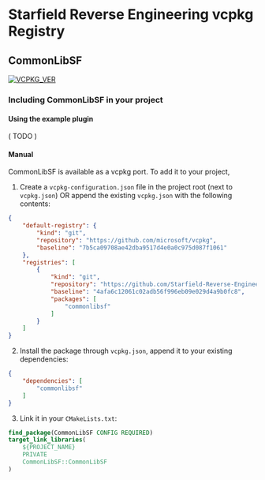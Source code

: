 # Starfield Reverse Engineering vcpkg Registry

## CommonLibSF

[![VCPKG_VER](https://img.shields.io/static/v1?label=vcpkg%20registry&message=2023-09-08&color=green&style=flat)](https://github.com/Starfield-Reverse-Engineering/Starfield-RE-vcpkg)

### Including CommonLibSF in your project

#### Using the example plugin
( TODO )

#### Manual
CommonLibSF is available as a vcpkg port. To add it to your project, 

1. Create a `vcpkg-configuration.json` file in the project root (next to `vcpkg.json`) OR append the existing `vcpkg.json` with the following contents:

```json
{
    "default-registry": {
        "kind": "git",
        "repository": "https://github.com/microsoft/vcpkg",
        "baseline": "7b5ca09708ae42dba9517d4e0a0c975d087f1061"
    },
    "registries": [
        {
            "kind": "git",
            "repository": "https://github.com/Starfield-Reverse-Engineering/Starfield-RE-vcpkg",
            "baseline": "4afa6c12061c02adb56f996eb09e029d4a9b0fc8",
            "packages": [
                "commonlibsf"
            ]
        }
    ]
}
```

2. Install the package through `vcpkg.json`, append it to your existing dependencies:

```json
{
    "dependencies": [
        "commonlibsf"
    ]
}
```

3. Link it in your `CMakeLists.txt`:

```cmake
find_package(CommonLibSF CONFIG REQUIRED)
target_link_libraries(
    ${PROJECT_NAME}
    PRIVATE
    CommonLibSF::CommonLibSF
)
```
